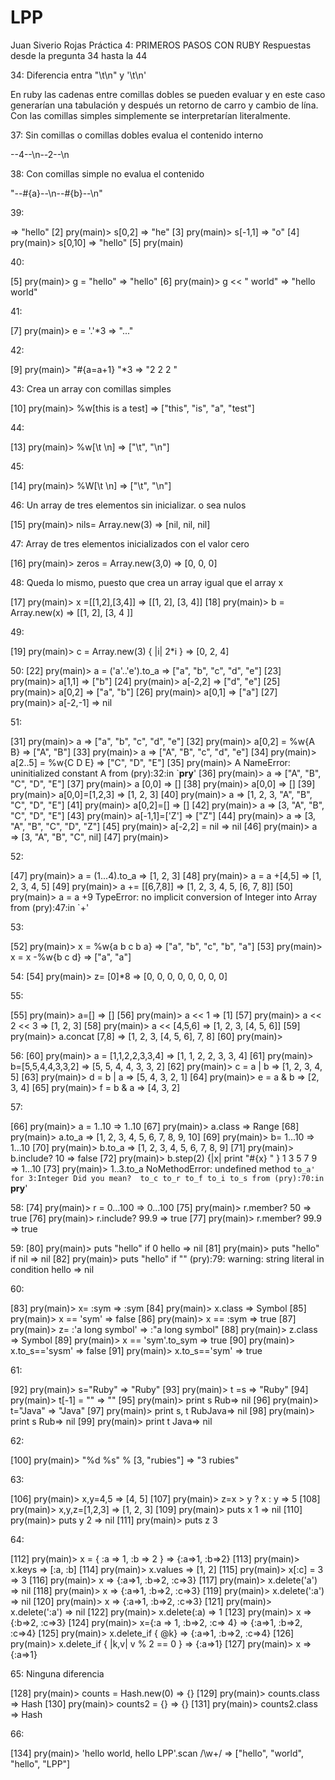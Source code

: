 # LPP
Juan Siverio Rojas
Práctica 4: PRIMEROS PASOS CON RUBY
Respuestas desde la pregunta 34 hasta la 44

34: Diferencia entra "\t\n" y '\t\n'

En ruby las cadenas entre comillas dobles se pueden evaluar y en este caso generarían
una tabulación y después un retorno de carro y cambio de lína. Con las comillas simples
simplemente se interpretarían literalmente. 

37: Sin comillas o comillas dobles evalua el contenido interno

--4--\n--2--\n

38: Con comillas simple no evalua el contenido

"--\#{a}--\n--\#{b}--\n"

39:

 => "hello"
[2] pry(main)> s[0,2]
=> "he"
[3] pry(main)> s[-1,1]
=> "o"
[4] pry(main)> s[0,10]
=> "hello"
[5] pry(main)
>

40:

[5] pry(main)> g = "hello"
=> "hello"
[6] pry(main)> g << " world"
=> "hello world"

41:

[7] pry(main)> e = '.'*3
=> "..."

42:

[9] pry(main)> "#{a=a+1} "*3
=> "2 2 2 "

43: Crea un array con comillas simples

[10] pry(main)> %w[this is a test]
=> ["this", "is", "a", "test"]

44:

[13] pry(main)> %w[\t \n]
=> ["\\t", "\\n"]

45:

[14] pry(main)> %W[\t \n]
=> ["\t", "\n"]

46: Un array de tres elementos sin inicializar. o sea nulos

[15] pry(main)> nils= Array.new(3)
=> [nil, nil, nil]

47: Array de tres elementos inicializados con el valor cero

[16] pry(main)> zeros = Array.new(3,0)
=> [0, 0, 0]

48: Queda lo mismo, puesto que crea un array igual que el array x

[17] pry(main)> x =[[1,2],[3,4]]
=> [[1, 2], [3, 4]]
[18] pry(main)> b = Array.new(x)
=> [[1, 2], [3, 4 ]]

49:

[19] pry(main)> c = Array.new(3) { |i| 2*i }
=> [0, 2, 4]

50:
[22] pry(main)> a = ('a'..'e').to_a
=> ["a", "b", "c", "d", "e"]
[23] pry(main)> a[1,1]
=> ["b"]
[24] pry(main)> a[-2,2]
=> ["d", "e"]
[25] pry(main)> a[0,2]
=> ["a", "b"]
[26] pry(main)> a[0,1]
=> ["a"]
[27] pry(main)> a[-2,-1]
=> nil

51:

[31] pry(main)> a
=> ["a", "b", "c", "d", "e"]
[32] pry(main)> a[0,2] = %w{A B}
=> ["A", "B"]
[33] pry(main)> a
=> ["A", "B", "c", "d", "e"]
[34] pry(main)> a[2..5] = %w{C D E}
=> ["C", "D", "E"]
[35] pry(main)> A
NameError: uninitialized constant A
from (pry):32:in `__pry__'
[36] pry(main)> a
=> ["A", "B", "C", "D", "E"]
[37] pry(main)> a [0,0]
=> []
[38] pry(main)> a[0,0]
=> []
[39] pry(main)> a[0,0]=[1,2,3]
=> [1, 2, 3]
[40] pry(main)> a
=> [1, 2, 3, "A", "B", "C", "D", "E"]
[41] pry(main)> a[0,2]=[]
=> []
[42] pry(main)> a
=> [3, "A", "B", "C", "D", "E"]
[43] pry(main)> a[-1,1]=['Z']
=> ["Z"]
[44] pry(main)> a
=> [3, "A", "B", "C", "D", "Z"]
[45] pry(main)> a[-2,2] = nil
=> nil
[46] pry(main)> a
=> [3, "A", "B", "C", nil]
[47] pry(main)>

52:

[47] pry(main)> a = (1...4).to_a
=> [1, 2, 3]
[48] pry(main)> a = a +[4,5]
=> [1, 2, 3, 4, 5]
[49] pry(main)> a += [[6,7,8]]
=> [1, 2, 3, 4, 5, [6, 7, 8]]
[50] pry(main)> a = a +9
TypeError: no implicit conversion of Integer into Array
from (pry):47:in `+'

53:

[52] pry(main)> x = %w{a b c b a}
=> ["a", "b", "c", "b", "a"]
[53] pry(main)> x = x -%w{b c d}
=> ["a", "a"]

54:
[54] pry(main)> z= [0]*8
=> [0, 0, 0, 0, 0, 0, 0, 0]

55:

[55] pry(main)> a=[]
=> []
[56] pry(main)> a << 1
=> [1]
[57] pry(main)> a << 2 << 3
=> [1, 2, 3]
[58] pry(main)> a << [4,5,6]
=> [1, 2, 3, [4, 5, 6]]
[59] pry(main)> a.concat [7,8]
=> [1, 2, 3, [4, 5, 6], 7, 8]
[60] pry(main)>

56:
[60] pry(main)> a = [1,1,2,2,3,3,4]
=> [1, 1, 2, 2, 3, 3, 4]
[61] pry(main)> b=[5,5,4,4,3,3,2]
=> [5, 5, 4, 4, 3, 3, 2]
[62] pry(main)> c = a | b
=> [1, 2, 3, 4, 5]
[63] pry(main)> d = b | a
=> [5, 4, 3, 2, 1]
[64] pry(main)> e = a & b
=> [2, 3, 4]
[65] pry(main)> f = b & a
=> [4, 3, 2]

57:

[66] pry(main)> a = 1..10
=> 1..10
[67] pry(main)> a.class
=> Range
[68] pry(main)> a.to_a
=> [1, 2, 3, 4, 5, 6, 7, 8, 9, 10]
[69] pry(main)> b= 1...10
=> 1...10
[70] pry(main)> b.to_a
=> [1, 2, 3, 4, 5, 6, 7, 8, 9]
[71] pry(main)> b.include? 10
=> false
[72] pry(main)> b.step(2) {|x| print "#{x} " }
1 3 5 7 9 => 1...10
[73] pry(main)> 1..3.to_a
NoMethodError: undefined method `to_a' for 3:Integer
Did you mean?  to_c
               to_r
               to_f
               to_i
               to_s
from (pry):70:in `__pry__'

58:
[74] pry(main)> r = 0...100
=> 0...100
[75] pry(main)> r.member? 50
=> true
[76] pry(main)> r.include? 99.9
=> true
[77] pry(main)> r.member? 99.9
=> true

59:
[80] pry(main)> puts "hello" if 0
hello
=> nil
[81] pry(main)> puts "hello" if nil
=> nil
[82] pry(main)> puts "hello" if ""
(pry):79: warning: string literal in condition
hello
=> nil

60:

[83] pry(main)> x= :sym
=> :sym
[84] pry(main)> x.class
=> Symbol
[85] pry(main)> x == 'sym'
=> false
[86] pry(main)> x == :sym
=> true
[87] pry(main)> z= :'a long symbol'
=> :"a long symbol"
[88] pry(main)> z.class
=> Symbol
[89] pry(main)> x == 'sym'.to_sym
=> true
[90] pry(main)> x.to_s=='sysm'
=> false
[91] pry(main)> x.to_s=='sym'
=> true

61:

[92] pry(main)> s="Ruby"
=> "Ruby"
[93] pry(main)> t =s
=> "Ruby"
[94] pry(main)> t[-1] = ""
=> ""
[95] pry(main)> print s
Rub=> nil
[96] pry(main)> t="Java"
=> "Java"
[97] pry(main)> print s, t
RubJava=> nil
[98] pry(main)> print s
Rub=> nil
[99] pry(main)> print t
Java=> nil

62:

[100] pry(main)> "%d %s" % [3, "rubies"]
=> "3 rubies"

63:

[106] pry(main)> x,y=4,5
=> [4, 5]
[107] pry(main)> z=x > y ? x : y
=> 5
[108] pry(main)> x,y,z=[1,2,3]
=> [1, 2, 3]
[109] pry(main)> puts x
1
=> nil
[110] pry(main)> puts y
2
=> nil
[111] pry(main)> puts z
3

64:

[112] pry(main)> x = { :a => 1, :b => 2 }
=> {:a=>1, :b=>2}
[113] pry(main)> x.keys
=> [:a, :b]
[114] pry(main)> x.values
=> [1, 2]
[115] pry(main)> x[:c] = 3
=> 3
[116] pry(main)> x
=> {:a=>1, :b=>2, :c=>3}
[117] pry(main)> x.delete('a')
=> nil
[118] pry(main)> x
=> {:a=>1, :b=>2, :c=>3}
[119] pry(main)> x.delete(':a')
=> nil
[120] pry(main)> x
=> {:a=>1, :b=>2, :c=>3}
[121] pry(main)> x.delete(':a')
=> nil
[122] pry(main)> x.delete(:a)
=> 1
[123] pry(main)> x
=> {:b=>2, :c=>3}
[124] pry(main)> x={:a => 1, :b=>2, :c=> 4}
=> {:a=>1, :b=>2, :c=>4}
[125] pry(main)> x.delete_if { @k}
=> {:a=>1, :b=>2, :c=>4}
[126] pry(main)> x.delete_if { |k,v| v % 2 == 0 }
=> {:a=>1}
[127] pry(main)> x
=> {:a=>1}

65: Ninguna diferencia

[128] pry(main)> counts = Hash.new(0)
=> {}
[129] pry(main)> counts.class
=> Hash
[130] pry(main)> counts2 = {}
=> {}
[131] pry(main)> counts2.class
=> Hash

66:

[134] pry(main)> 'hello world, hello LPP'.scan /\w+/
=> ["hello", "world", "hello", "LPP"]
